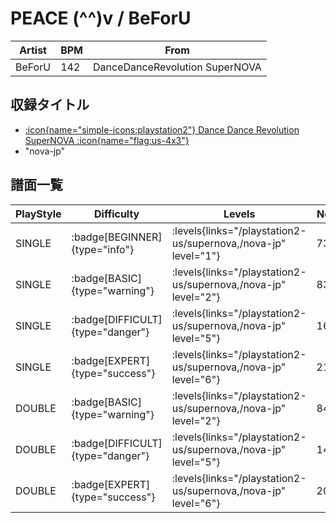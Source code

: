 # PEACE (^^)v / BeForU

|Artist|BPM|From|
|------|---|----|
|BeForU|142|DanceDanceRevolution SuperNOVA|

## 収録タイトル

- [:icon{name="simple-icons:playstation2"} Dance Dance Revolution SuperNOVA :icon{name="flag:us-4x3"}](/playstation2-us/supernova)
- "nova-jp"

## 譜面一覧

|PlayStyle|Difficulty|Levels|Notes|Movie|
|---------|----------|------|-----|-----|
|SINGLE| :badge[BEGINNER]{type="info"}| :levels{links="/playstation2-us/supernova,/nova-jp" level="1"}|73/0||
|SINGLE| :badge[BASIC]{type="warning"}| :levels{links="/playstation2-us/supernova,/nova-jp" level="2"}|83/0||
|SINGLE| :badge[DIFFICULT]{type="danger"}| :levels{links="/playstation2-us/supernova,/nova-jp" level="5"}|165/3||
|SINGLE| :badge[EXPERT]{type="success"}| :levels{links="/playstation2-us/supernova,/nova-jp" level="6"}|219/2||
|DOUBLE| :badge[BASIC]{type="warning"}| :levels{links="/playstation2-us/supernova,/nova-jp" level="2"}|84/0||
|DOUBLE| :badge[DIFFICULT]{type="danger"}| :levels{links="/playstation2-us/supernova,/nova-jp" level="5"}|148/1||
|DOUBLE| :badge[EXPERT]{type="success"}| :levels{links="/playstation2-us/supernova,/nova-jp" level="6"}|201/0||
